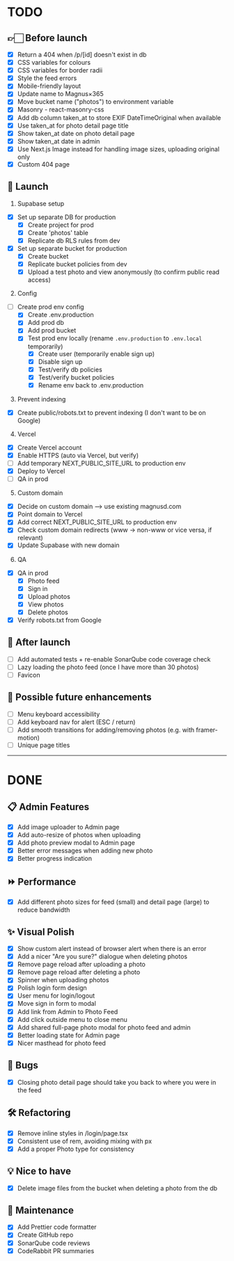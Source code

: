 # TODO

## 👉🏻 Before launch

- [x] Return a 404 when /p/[id] doesn't exist in db
- [x] CSS variables for colours
- [x] CSS variables for border radii
- [x] Style the feed errors
- [x] Mobile-friendly layout
- [x] Update name to Magnus×365
- [x] Move bucket name ("photos") to environment variable
- [x] Masonry - react-masonry-css
- [x] Add db column taken_at to store EXIF DateTimeOriginal when available
- [x] Use taken_at for photo detail page title
- [x] Show taken_at date on photo detail page
- [x] Show taken_at date in admin
- [x] Use Next.js Image instead for handling image sizes, uploading original only
- [x] Custom 404 page

## 🚀 Launch

1. Supabase setup

- [x] Set up separate DB for production
  - [x] Create project for prod
  - [x] Create 'photos' table
  - [x] Replicate db RLS rules from dev
- [x] Set up separate bucket for production
  - [x] Create bucket
  - [x] Replicate bucket policies from dev
  - [x] Upload a test photo and view anonymously (to confirm public read access)

2. Config

- [ ] Create prod env config
  - [x] Create .env.production
  - [x] Add prod db
  - [x] Add prod bucket
  - [x] Test prod env locally (rename `.env.production` to `.env.local` temporarily)
    - [x] Create user (temporarily enable sign up)
    - [x] Disable sign up
    - [x] Test/verify db policies
    - [x] Test/verify bucket policies
    - [x] Rename env back to .env.production

3. Prevent indexing

- [x] Create public/robots.txt to prevent indexing (I don't want to be on Google)

4. Vercel

- [x] Create Vercel account
- [x] Enable HTTPS (auto via Vercel, but verify)
- [ ] Add temporary NEXT_PUBLIC_SITE_URL to production env
- [x] Deploy to Vercel
- [ ] QA in prod

5. Custom domain

- [x] Decide on custom domain --> use existing magnusd.com
- [x] Point domain to Vercel
- [x] Add correct NEXT_PUBLIC_SITE_URL to production env
- [x] Check custom domain redirects (www → non-www or vice versa, if relevant)
- [x] Update Supabase with new domain

6. QA

- [x] QA in prod
  - [x] Photo feed
  - [x] Sign in
  - [x] Upload photos
  - [x] View photos
  - [x] Delete photos
- [x] Verify robots.txt from Google

## 🧹 After launch

- [ ] Add automated tests + re-enable SonarQube code coverage check
- [ ] Lazy loading the photo feed (once I have more than 30 photos)
- [ ] Favicon

## 🔮 Possible future enhancements

- [ ] Menu keyboard accessibility
- [ ] Add keyboard nav for alert (ESC / return)
- [ ] Add smooth transitions for adding/removing photos (e.g. with framer-motion)
- [ ] Unique page titles

---

# DONE

## 📋 Admin Features

- [x] Add image uploader to Admin page
- [x] Add auto-resize of photos when uploading
- [x] Add photo preview modal to Admin page
- [x] Better error messages when adding new photo
- [x] Better progress indication

## ⏩ Performance

- [x] Add different photo sizes for feed (small) and detail page (large) to reduce bandwidth

## ✨ Visual Polish

- [x] Show custom alert instead of browser alert when there is an error
- [x] Add a nicer "Are you sure?" dialogue when deleting photos
- [x] Remove page reload after uploading a photo
- [x] Remove page reload after deleting a photo
- [x] Spinner when uploading photos
- [x] Polish login form design
- [x] User menu for login/logout
- [x] Move sign in form to modal
- [x] Add link from Admin to Photo Feed
- [x] Add click outside menu to close menu
- [x] Add shared full-page photo modal for photo feed and admin
- [x] Better loading state for Admin page
- [x] Nicer masthead for photo feed

## 🐛 Bugs

- [x] Closing photo detail page should take you back to where you were in the feed

## 🛠 Refactoring

- [x] Remove inline styles in /login/page.tsx
- [x] Consistent use of rem, avoiding mixing with px
- [x] Add a proper Photo type for consistency

## 💡 Nice to have

- [x] Delete image files from the bucket when deleting a photo from the db

## 🧹 Maintenance

- [x] Add Prettier code formatter
- [x] Create GitHub repo
- [x] SonarQube code reviews
- [x] CodeRabbit PR summaries
